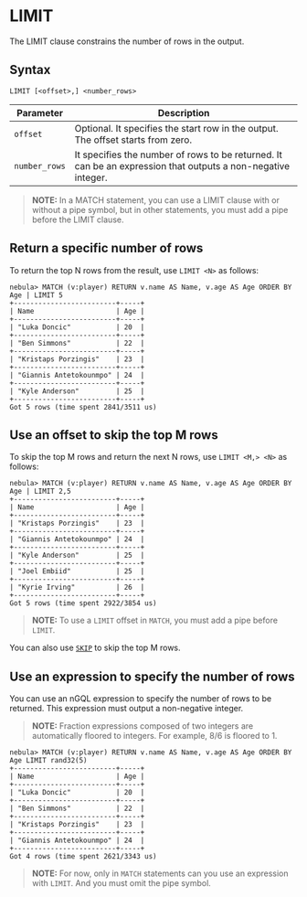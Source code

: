 # LIMIT

The LIMIT clause constrains the number of rows in the output.

## Syntax

```nGQL
LIMIT [<offset>,] <number_rows>
```

|Parameter|Description|
|-|-|
|`offset`|Optional. It specifies the start row in the output. The offset starts from zero.|
|`number_rows`|It specifies the number of rows to be returned. It can be an expression that outputs a non-negative integer.|

> **NOTE:** In a MATCH statement, you can use a LIMIT clause with or without a pipe symbol, but in other statements, you must add a pipe before the LIMIT clause.

## Return a specific number of rows

To return the top N rows from the result, use `LIMIT <N>` as follows:

```nGQL
nebula> MATCH (v:player) RETURN v.name AS Name, v.age AS Age ORDER BY Age | LIMIT 5
+-------------------------+-----+
| Name                    | Age |
+-------------------------+-----+
| "Luka Doncic"           | 20  |
+-------------------------+-----+
| "Ben Simmons"           | 22  |
+-------------------------+-----+
| "Kristaps Porzingis"    | 23  |
+-------------------------+-----+
| "Giannis Antetokounmpo" | 24  |
+-------------------------+-----+
| "Kyle Anderson"         | 25  |
+-------------------------+-----+
Got 5 rows (time spent 2841/3511 us)
```

## Use an offset to skip the top M rows

To skip the top M rows and return the next N rows, use `LIMIT <M,> <N>` as follows:

```nGQL
nebula> MATCH (v:player) RETURN v.name AS Name, v.age AS Age ORDER BY Age | LIMIT 2,5
+-------------------------+-----+
| Name                    | Age |
+-------------------------+-----+
| "Kristaps Porzingis"    | 23  |
+-------------------------+-----+
| "Giannis Antetokounmpo" | 24  |
+-------------------------+-----+
| "Kyle Anderson"         | 25  |
+-------------------------+-----+
| "Joel Embiid"           | 25  |
+-------------------------+-----+
| "Kyrie Irving"          | 26  |
+-------------------------+-----+
Got 5 rows (time spent 2922/3854 us)
```

> **NOTE:** To use a `LIMIT` offset in `MATCH`, you must add a pipe before `LIMIT`.

You can also use [`SKIP`](./skip.md) to skip the top M rows.

## Use an expression to specify the number of rows

You can use an nGQL expression to specify the number of rows to be returned. This expression must output a non-negative integer.

> **NOTE:** Fraction expressions composed of two integers are automatically floored to integers. For example, 8/6 is floored to 1.

```nGQL
nebula> MATCH (v:player) RETURN v.name AS Name, v.age AS Age ORDER BY Age LIMIT rand32(5)
+-------------------------+-----+
| Name                    | Age |
+-------------------------+-----+
| "Luka Doncic"           | 20  |
+-------------------------+-----+
| "Ben Simmons"           | 22  |
+-------------------------+-----+
| "Kristaps Porzingis"    | 23  |
+-------------------------+-----+
| "Giannis Antetokounmpo" | 24  |
+-------------------------+-----+
Got 4 rows (time spent 2621/3343 us)
```

> **NOTE:** For now, only in `MATCH` statements can you use an expression with `LIMIT`. And you must omit the pipe symbol.
